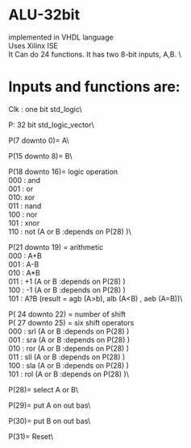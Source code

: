 # ALU-32bit
implemented in VHDL language\
Uses Xilinx ISE\
It Can do 24 functions. It has two 8-bit inputs, A,B. \ 

# Inputs and functions are:
Clk : one bit std_logic\

P: 32 bit std_logic_vector\

P(7 downto 0)= A\

P(15 downto 8)= B\

P(18 downto 16)= logic operation \
000 : and\
001 : or\
010: xor\
011 : nand\
100 : nor\
101 : xnor\
110 : not (A or B :depends on P(28) )\

P(21 downto 19) = arithmetic\
000 : A+B\
001 : A-B\
010 : A*B\
011 : +1 (A or B :depends on P(28) )\
100 : -1 (A or B :depends on P(28) )\
101 : A?B (result = agb (A>b), alb (A<B) , aeb (A=B))\

P( 24 downto 22) = number of shift\
P( 27 downto 25) = six shift operators\
000 : srl (A or B :depends on P(28) )\
001 : sra (A or B :depends on P(28) )\
010 : ror (A or B :depends on P(28) )\
011 : sll (A or B :depends on P(28) )\
100 : sla (A or B :depends on P(28) )\
101 : rol (A or B :depends on P(28) )\

P(28)= select A or B\

P(29)= put A on out bas\

P(30)= put B on out bas\

P(31)= Reset\
